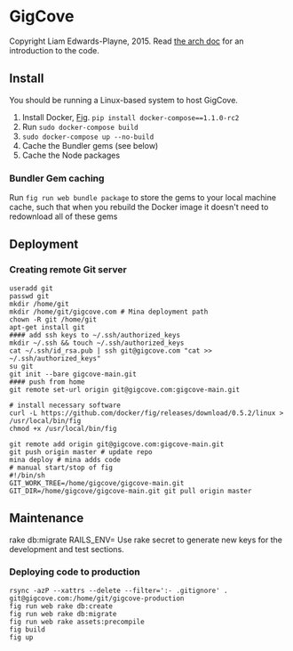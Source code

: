 GigCove
=======

Copyright Liam Edwards-Playne, 2015. Read [the arch doc](ARCH.md) for an introduction to the code.

## Install
You should be running a Linux-based system to host GigCove.
 1. Install Docker, [Fig](http://fig.sh). `pip install docker-compose==1.1.0-rc2`
 2. Run `sudo docker-compose build`
 3. `sudo docker-compose up --no-build`
 3. Cache the Bundler gems (see below)
 4. Cache the Node packages

### Bundler Gem caching
Run `fig run web bundle package` to store the gems to your local machine cache, such that when you rebuild the Docker image it doesn't need to redownload all of these gems

## Deployment
### Creating remote Git server
```
useradd git
passwd git
mkdir /home/git
mkdir /home/git/gigcove.com # Mina deployment path
chown -R git /home/git
apt-get install git
#### add ssh keys to ~/.ssh/authorized_keys
mkdir ~/.ssh && touch ~/.ssh/authorized_keys
cat ~/.ssh/id_rsa.pub | ssh git@gigcove.com "cat >> ~/.ssh/authorized_keys"
su git
git init --bare gigcove-main.git
#### push from home
git remote set-url origin git@gigcove.com:gigcove-main.git

# install necessary software
curl -L https://github.com/docker/fig/releases/download/0.5.2/linux > /usr/local/bin/fig
chmod +x /usr/local/bin/fig

git remote add origin git@gigcove.com:gigcove-main.git
git push origin master # update repo
mina deploy # mina adds code
# manual start/stop of fig
#!/bin/sh
GIT_WORK_TREE=/home/gigcove/gigcove-main.git GIT_DIR=/home/gigcove/gigcove-main.git git pull origin master
```

## Maintenance
rake db:migrate RAILS_ENV=
Use rake secret to generate new keys for the development and test sections.

### Deploying code to production
```
rsync -azP --xattrs --delete --filter=':- .gitignore' . git@gigcove.com:/home/git/gigcove-production
fig run web rake db:create
fig run web rake db:migrate
fig run web rake assets:precompile
fig build
fig up
```